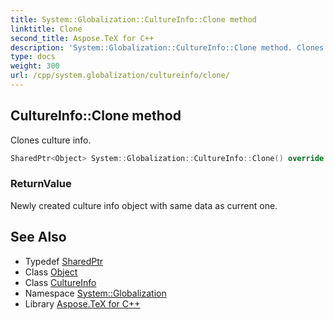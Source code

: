 ```yaml
---
title: System::Globalization::CultureInfo::Clone method
linktitle: Clone
second_title: Aspose.TeX for C++
description: 'System::Globalization::CultureInfo::Clone method. Clones culture info in C++.'
type: docs
weight: 300
url: /cpp/system.globalization/cultureinfo/clone/
---
```

## CultureInfo::Clone method


Clones culture info.

```cpp
SharedPtr<Object> System::Globalization::CultureInfo::Clone() override
```


### ReturnValue

Newly created culture info object with same data as current one.

## See Also

* Typedef [SharedPtr](../../../system/sharedptr/)
* Class [Object](../../../system/object/)
* Class [CultureInfo](../)
* Namespace [System::Globalization](../../)
* Library [Aspose.TeX for C++](../../../)
